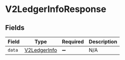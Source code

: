 # V2LedgerInfoResponse


## Fields

| Field                                               | Type                                                | Required                                            | Description                                         |
| --------------------------------------------------- | --------------------------------------------------- | --------------------------------------------------- | --------------------------------------------------- |
| `data`                                              | [V2LedgerInfo](../../models/shared/v2ledgerinfo.md) | :heavy_minus_sign:                                  | N/A                                                 |